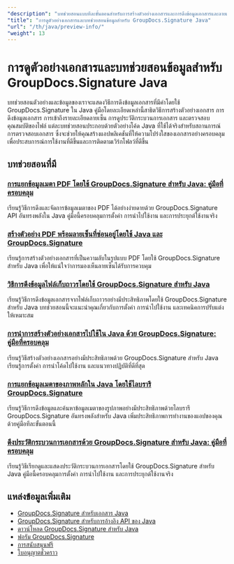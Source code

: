 ```yaml
---
"description": "บทช่วยสอนแบบทีละขั้นตอนสำหรับการสร้างตัวอย่างเอกสารและการดึงข้อมูลเอกสารและลายเซ็นด้วย GroupDocs.Signature สำหรับ Java"
"title": "การดูตัวอย่างเอกสารและบทช่วยสอนข้อมูลสำหรับ GroupDocs.Signature Java"
"url": "/th/java/preview-info/"
"weight": 13
---
```


# การดูตัวอย่างเอกสารและบทช่วยสอนข้อมูลสำหรับ GroupDocs.Signature Java

บทช่วยสอนตัวอย่างและข้อมูลของเราจะแสดงวิธีการดึงข้อมูลเอกสารที่มีค่าโดยใช้ GroupDocs.Signature ใน Java คู่มือโดยละเอียดเหล่านี้สาธิตวิธีการสร้างตัวอย่างเอกสาร การดึงข้อมูลเอกสาร การเข้าถึงรายละเอียดลายเซ็น การดูประวัติกระบวนการเอกสาร และตรวจสอบคุณสมบัติของไฟล์ แต่ละบทช่วยสอนประกอบด้วยตัวอย่างโค้ด Java ที่ใช้ได้จริงสำหรับสถานการณ์การตรวจสอบเอกสาร ซึ่งจะช่วยให้คุณสร้างแอปพลิเคชันที่ให้ความโปร่งใสของเอกสารอย่างครอบคลุม เพื่อประสบการณ์การใช้งานที่ดีขึ้นและการติดตามเวิร์กโฟลว์ที่ดีขึ้น

## บทช่วยสอนที่มี

### [การแยกข้อมูลเมตา PDF โดยใช้ GroupDocs.Signature สำหรับ Java: คู่มือที่ครอบคลุม](./extract-pdf-metadata-groupdocs-signature-java/)
เรียนรู้วิธีการดึงและจัดการข้อมูลเมตาของ PDF ได้อย่างง่ายดายด้วย GroupDocs.Signature API อันทรงพลังใน Java คู่มือนี้ครอบคลุมการตั้งค่า การนำไปใช้งาน และการประยุกต์ใช้งานจริง

### [สร้างตัวอย่าง PDF พร้อมลายเซ็นที่ซ่อนอยู่โดยใช้ Java และ GroupDocs.Signature](./generate-pdf-previews-hidden-signatures-java/)
เรียนรู้การสร้างตัวอย่างเอกสารที่เป็นความลับในรูปแบบ PDF โดยใช้ GroupDocs.Signature สำหรับ Java เพื่อให้แน่ใจว่าการมองเห็นลายเซ็นได้รับการควบคุม

### [วิธีการดึงข้อมูลไฟล์เก็บถาวรโดยใช้ GroupDocs.Signature สำหรับ Java](./groupdocs-signature-java-retrieve-archive-information/)
เรียนรู้วิธีการดึงข้อมูลเอกสารจากไฟล์เก็บถาวรอย่างมีประสิทธิภาพโดยใช้ GroupDocs.Signature สำหรับ Java บทช่วยสอนนี้จะแนะนำคุณเกี่ยวกับการตั้งค่า การนำไปใช้งาน และเทคนิคการปรับแต่งให้เหมาะสม

### [การนำการสร้างตัวอย่างเอกสารไปใช้ใน Java ด้วย GroupDocs.Signature: คู่มือที่ครอบคลุม](./groupdocs-signature-java-document-preview/)
เรียนรู้วิธีสร้างตัวอย่างเอกสารอย่างมีประสิทธิภาพด้วย GroupDocs.Signature สำหรับ Java เรียนรู้การตั้งค่า การนำโค้ดไปใช้งาน และแนวทางปฏิบัติที่ดีที่สุด

### [การแยกข้อมูลเมตาของภาพหลักใน Java โดยใช้ไลบรารี GroupDocs.Signature](./groupdocs-signature-java-image-metadata-extraction/)
เรียนรู้วิธีการดึงข้อมูลและค้นหาข้อมูลเมตาของรูปภาพอย่างมีประสิทธิภาพด้วยไลบรารี GroupDocs.Signature อันทรงพลังสำหรับ Java เพิ่มประสิทธิภาพการทำงานของแอปของคุณด้วยคู่มือทีละขั้นตอนนี้

### [ดึงประวัติกระบวนการเอกสารด้วย GroupDocs.Signature สำหรับ Java: คู่มือที่ครอบคลุม](./retrieve-document-process-history-groupdocs-signature-java/)
เรียนรู้วิธีเรียกดูและแสดงประวัติกระบวนการเอกสารโดยใช้ GroupDocs.Signature สำหรับ Java คู่มือนี้ครอบคลุมการตั้งค่า การนำไปใช้งาน และการประยุกต์ใช้งานจริง

## แหล่งข้อมูลเพิ่มเติม

- [GroupDocs.Signature สำหรับเอกสาร Java](https://docs.groupdocs.com/signature/java/)
- [GroupDocs.Signature สำหรับการอ้างอิง API ของ Java](https://reference.groupdocs.com/signature/java/)
- [ดาวน์โหลด GroupDocs.Signature สำหรับ Java](https://releases.groupdocs.com/signature/java/)
- [ฟอรัม GroupDocs.Signature](https://forum.groupdocs.com/c/signature)
- [การสนับสนุนฟรี](https://forum.groupdocs.com/)
- [ใบอนุญาตชั่วคราว](https://purchase.groupdocs.com/temporary-license/)